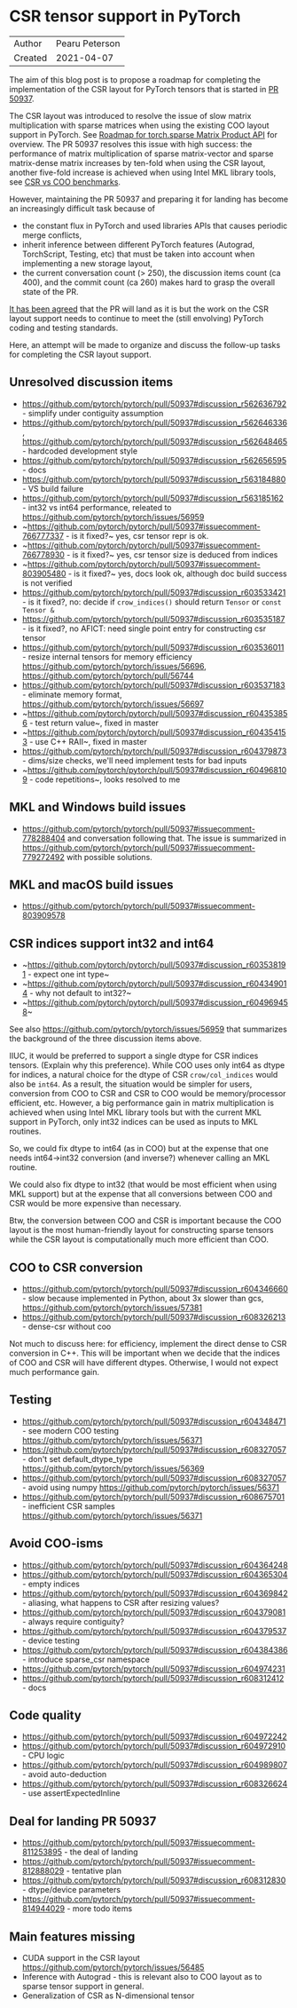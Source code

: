 # CSR tensor support in PyTorch

|            |                 |
| ---------- | --------------- |
| Author     | Pearu Peterson  |
| Created    | 2021-04-07      |

The aim of this blog post is to propose a roadmap for completing the
implementation of the CSR layout for PyTorch tensors that is started
in [PR 50937](https://github.com/pytorch/pytorch/pull/50937).

The CSR layout was introduced to resolve the issue of slow matrix
multiplication with sparse matrices when using the existing COO layout
support in PyTorch. See [Roadmap for torch.sparse Matrix Product
API](https://github.com/dhavide/rfcs/blob/master/RFC-0004-pyTorch-sparse-matmul-roadmap.md)
for overview. The PR 50937 resolves this issue with high success: the
performance of matrix multiplication of sparse matrix-vector and
sparse matrix-dense matrix increases by ten-fold when using the CSR
layout, another five-fold increase is achieved when using Intel MKL
library tools, see [CSR vs COO
benchmarks](https://github.com/pytorch/pytorch/pull/44190#issue-479538842).

However, maintaining the PR 50937 and preparing it for landing has
become an increasingly difficult task because of 
- the constant flux in PyTorch and used libraries APIs that causes
  periodic merge conflicts,
- inherit inference between different PyTorch features (Autograd,
  TorchScript, Testing, etc) that must be taken into account when
  implementing a new storage layout,
- the current conversation count (> 250), the discussion items count
  (ca 400), and the commit count (ca 260) makes hard to grasp the
  overall state of the PR.

[It has been
agreed](https://github.com/pytorch/pytorch/pull/50937#issuecomment-811253895)
that the PR will land as it is but the work on the CSR layout support
needs to continue to meet the (still envolving) PyTorch coding and
testing standards.

Here, an attempt will be made to organize and discuss the follow-up
tasks for completing the CSR layout support.

##  Unresolved discussion items

- https://github.com/pytorch/pytorch/pull/50937#discussion_r562636792 - simplify under contiguity assumption
- https://github.com/pytorch/pytorch/pull/50937#discussion_r562646336, https://github.com/pytorch/pytorch/pull/50937#discussion_r562648465 - hardcoded development style
- https://github.com/pytorch/pytorch/pull/50937#discussion_r562656595 - docs
- https://github.com/pytorch/pytorch/pull/50937#discussion_r563184880 - VS build failure
- https://github.com/pytorch/pytorch/pull/50937#discussion_r563185162 - int32 vs int64 performance, releated to https://github.com/pytorch/pytorch/issues/56959
- ~https://github.com/pytorch/pytorch/pull/50937#issuecomment-766777337 - is it fixed?~ yes, csr tensor repr is ok.
- ~https://github.com/pytorch/pytorch/pull/50937#issuecomment-766778930 - is it fixed?~ yes, csr tensor size is deduced from indices
- ~https://github.com/pytorch/pytorch/pull/50937#issuecomment-803905480 - is it fixed?~ yes, docs look ok, although doc build success is not verified
- https://github.com/pytorch/pytorch/pull/50937#discussion_r603533421 - is it fixed?, no: decide if `crow_indices()` should return `Tensor` or `const Tensor &`
- https://github.com/pytorch/pytorch/pull/50937#discussion_r603535187 - is it fixed?, no AFICT: need single point entry for constructing csr tensor
- https://github.com/pytorch/pytorch/pull/50937#discussion_r603536011 - resize internal tensors for memory efficiency https://github.com/pytorch/pytorch/issues/56696, https://github.com/pytorch/pytorch/pull/56744
- https://github.com/pytorch/pytorch/pull/50937#discussion_r603537183 - eliminate memory format, https://github.com/pytorch/pytorch/issues/56697
- ~https://github.com/pytorch/pytorch/pull/50937#discussion_r604353856 - test return value~, fixed in master
- ~https://github.com/pytorch/pytorch/pull/50937#discussion_r604354153 - use C++ RAII~, fixed in master
- https://github.com/pytorch/pytorch/pull/50937#discussion_r604379873 - dims/size checks, we'll need implement tests for bad inputs
- ~https://github.com/pytorch/pytorch/pull/50937#discussion_r604968109 - code repetitions~, looks resolved to me

## MKL and Windows build issues

- https://github.com/pytorch/pytorch/pull/50937#issuecomment-778288404
  and conversation following that. The issue is summarized in
  https://github.com/pytorch/pytorch/pull/50937#issuecomment-779272492
  with possible solutions.

## MKL and macOS build issues

- https://github.com/pytorch/pytorch/pull/50937#issuecomment-803909578

## CSR indices support int32 and int64

- ~https://github.com/pytorch/pytorch/pull/50937#discussion_r603538191 - expect one int type~
- ~https://github.com/pytorch/pytorch/pull/50937#discussion_r604349014 - why not default to int32?~
- ~https://github.com/pytorch/pytorch/pull/50937#discussion_r604969458~

See also https://github.com/pytorch/pytorch/issues/56959 that summarizes
the background of the three discussion items above.

IIUC, it would be preferred to support a single dtype for CSR indices
tensors. (Explain why this preference).  While COO uses only int64 as
dtype for indices, a natural choice for the dtype of CSR
`crow/col_indices` would also be `int64`. As a result, the situation
would be simpler for users, conversion from COO to CSR and CSR to COO
would be memory/processor efficient, etc. However, a big performance
gain in matrix multiplication is achieved when using Intel MKL library
tools but with the current MKL support in PyTorch, only int32 indices
can be used as inputs to MKL routines. 

So, we could fix dtype to int64 (as in COO) but at the expense that
one needs int64->int32 conversion (and inverse?) whenever calling an
MKL routine.

We could also fix dtype to int32 (that would be most efficient when
using MKL support) but at the expense that all conversions between COO
and CSR would be more expensive than necessary.

Btw, the conversion between COO and CSR is important because the COO
layout is the most human-friendly layout for constructing sparse
tensors while the CSR layout is computationally much more efficient
than COO.

## COO to CSR conversion

- https://github.com/pytorch/pytorch/pull/50937#discussion_r604346660 - slow because implemented in Python, about 3x slower than gcs, https://github.com/pytorch/pytorch/issues/57381
- https://github.com/pytorch/pytorch/pull/50937#discussion_r608326213 - dense-csr without coo

Not much to discuss here: for efficiency, implement the direct dense
to CSR conversion in C++. This will be important when we decide that
the indices of COO and CSR will have different dtypes. Otherwise, I
would not expect much performance gain.

## Testing

- https://github.com/pytorch/pytorch/pull/50937#discussion_r604348471 - see modern COO testing https://github.com/pytorch/pytorch/issues/56371
- https://github.com/pytorch/pytorch/pull/50937#discussion_r608327057 - don't set default_dtype_type https://github.com/pytorch/pytorch/issues/56369
- https://github.com/pytorch/pytorch/pull/50937#discussion_r608327057 - avoid using numpy https://github.com/pytorch/pytorch/issues/56371
- https://github.com/pytorch/pytorch/pull/50937#discussion_r608675701 - inefficient CSR samples https://github.com/pytorch/pytorch/issues/56371

## Avoid COO-isms

- https://github.com/pytorch/pytorch/pull/50937#discussion_r604364248
- https://github.com/pytorch/pytorch/pull/50937#discussion_r604365304 - empty indices
- https://github.com/pytorch/pytorch/pull/50937#discussion_r604369842 - aliasing, what happens to CSR after resizing values?
- https://github.com/pytorch/pytorch/pull/50937#discussion_r604379081 - always require contiguity?
- https://github.com/pytorch/pytorch/pull/50937#discussion_r604379537 - device testing
- https://github.com/pytorch/pytorch/pull/50937#discussion_r604384386 - introduce sparse_csr namespace
- https://github.com/pytorch/pytorch/pull/50937#discussion_r604974231
- https://github.com/pytorch/pytorch/pull/50937#discussion_r608312412 - docs

## Code quality

- https://github.com/pytorch/pytorch/pull/50937#discussion_r604972242
- https://github.com/pytorch/pytorch/pull/50937#discussion_r604972910 - CPU logic
- https://github.com/pytorch/pytorch/pull/50937#discussion_r604989807 - avoid auto-deduction
- https://github.com/pytorch/pytorch/pull/50937#discussion_r608326624 - use assertExpectedInline


## Deal for landing PR 50937

- https://github.com/pytorch/pytorch/pull/50937#issuecomment-811253895 - the deal of landing
- https://github.com/pytorch/pytorch/pull/50937#issuecomment-812888029 - tentative plan
- https://github.com/pytorch/pytorch/pull/50937#discussion_r608312830 - dtype/device parameters
- https://github.com/pytorch/pytorch/pull/50937#issuecomment-814944029 - more todo items

## Main features missing

- CUDA support in the CSR layout https://github.com/pytorch/pytorch/issues/56485
- Inference with Autograd - this is relevant also to COO layout as to
  sparse tensor support in general.
- Generalization of CSR as N-dimensional tensor

